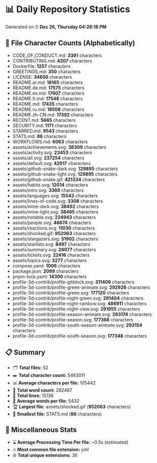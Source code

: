 # 📊 Daily Repository Statistics
Generated on ⏰ **Dec 26, Thursday 04:28:18 PM**

## 📂 File Character Counts (Alphabetically)
- CODE_OF_CONDUCT.md: **3391** characters
- CONTRIBUTING.md: **4207** characters
- Dockerfile: **1257** characters
- GREETINGS.md: **350** characters
- LICENSE: **34650** characters
- README.ar.md: **18165** characters
- README.de.md: **17575** characters
- README.es.md: **17607** characters
- README.fr.md: **17548** characters
- README.md: **17435** characters
- README.ru.md: **18508** characters
- README.zh-CN.md: **17392** characters
- RECENT.md: **5665** characters
- SECURITY.md: **1171** characters
- STARRED.md: **9543** characters
- STATS.md: **86** characters
- WORKFLOWS.md: **6063** characters
- assets/achievements.svg: **38309** characters
- assets/activity.svg: **23453** characters
- assets/all.svg: **237254** characters
- assets/default.svg: **42017** characters
- assets/github-snake-dark.svg: **129895** characters
- assets/github-snake-light.svg: **129895** characters
- assets/github-snake.gif: **421334** characters
- assets/habits.svg: **12014** characters
- assets/intro.svg: **3369** characters
- assets/languages.svg: **15543** characters
- assets/lines-of-code.svg: **3308** characters
- assets/mine-dark.svg: **38492** characters
- assets/mine-light.svg: **38465** characters
- assets/notable.svg: **224943** characters
- assets/people.svg: **46674** characters
- assets/reactions.svg: **11030** characters
- assets/shocked.gif: **952063** characters
- assets/stargazers.svg: **51902** characters
- assets/starlists.svg: **8497** characters
- assets/summary.svg: **28077** characters
- assets/tickets.svg: **22416** characters
- assets/topics.svg: **3277** characters
- compose.yaml: **1006** characters
- package.json: **2099** characters
- pnpm-lock.yaml: **14300** characters
- profile-3d-contrib/profile-gitblock.svg: **311406** characters
- profile-3d-contrib/profile-green-animate.svg: **292926** characters
- profile-3d-contrib/profile-green.svg: **177120** characters
- profile-3d-contrib/profile-night-green.svg: **291404** characters
- profile-3d-contrib/profile-night-rainbow.svg: **486911** characters
- profile-3d-contrib/profile-night-view.svg: **291955** characters
- profile-3d-contrib/profile-season-animate.svg: **293174** characters
- profile-3d-contrib/profile-season.svg: **177368** characters
- profile-3d-contrib/profile-south-season-animate.svg: **293154** characters
- profile-3d-contrib/profile-south-season.svg: **177348** characters

## 📋 Summary
- 🗂️ **Total files:** 52
- ✒️ **Total character count:** 5483011
- 📊 **Average characters per file:** 105442
- 📝 **Total word count:** 282487
- 🧾 **Total lines:** 15136
- 📐 **Average words per file:** 5432
- 🏆 **Largest file:** assets/shocked.gif (**952063** characters)
- 🥉 **Smallest file:** STATS.md (**86** characters)

## 🌟 Miscellaneous Stats
- ⌛ **Average Processing Time Per file:** ~0.5s (estimated)
- 🔥 **Most common file extension:** yml
- 🌐 **Total unique extensions:** 36
